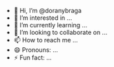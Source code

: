 - 👋 Hi, I’m @doranybraga
- 👀 I’m interested in ...
- 🌱 I’m currently learning ...
- 💞️ I’m looking to collaborate on ...
- 📫 How to reach me ...
- 😄 Pronouns: ...
- ⚡ Fun fact: ...

<!---
doranybraga/doranybraga is a ✨ special ✨ repository because its `README.md` (this file) appears on your GitHub profile.
You can click the Preview link to take a look at your changes.
--->
